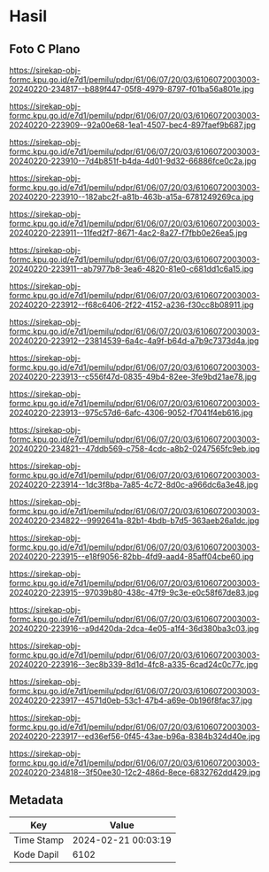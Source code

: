 # Hasil

## Foto C Plano

https://sirekap-obj-formc.kpu.go.id/e7d1/pemilu/pdpr/61/06/07/20/03/6106072003003-20240220-234817--b889f447-05f8-4979-8797-f01ba56a801e.jpg

https://sirekap-obj-formc.kpu.go.id/e7d1/pemilu/pdpr/61/06/07/20/03/6106072003003-20240220-223909--92a00e68-1ea1-4507-bec4-897faef9b687.jpg

https://sirekap-obj-formc.kpu.go.id/e7d1/pemilu/pdpr/61/06/07/20/03/6106072003003-20240220-223910--7d4b851f-b4da-4d01-9d32-66886fce0c2a.jpg

https://sirekap-obj-formc.kpu.go.id/e7d1/pemilu/pdpr/61/06/07/20/03/6106072003003-20240220-223910--182abc2f-a81b-463b-a15a-6781249269ca.jpg

https://sirekap-obj-formc.kpu.go.id/e7d1/pemilu/pdpr/61/06/07/20/03/6106072003003-20240220-223911--11fed2f7-8671-4ac2-8a27-f7fbb0e26ea5.jpg

https://sirekap-obj-formc.kpu.go.id/e7d1/pemilu/pdpr/61/06/07/20/03/6106072003003-20240220-223911--ab7977b8-3ea6-4820-81e0-c681dd1c6a15.jpg

https://sirekap-obj-formc.kpu.go.id/e7d1/pemilu/pdpr/61/06/07/20/03/6106072003003-20240220-223912--f68c6406-2f22-4152-a236-f30cc8b08911.jpg

https://sirekap-obj-formc.kpu.go.id/e7d1/pemilu/pdpr/61/06/07/20/03/6106072003003-20240220-223912--23814539-6a4c-4a9f-b64d-a7b9c7373d4a.jpg

https://sirekap-obj-formc.kpu.go.id/e7d1/pemilu/pdpr/61/06/07/20/03/6106072003003-20240220-223913--c556f47d-0835-49b4-82ee-3fe9bd21ae78.jpg

https://sirekap-obj-formc.kpu.go.id/e7d1/pemilu/pdpr/61/06/07/20/03/6106072003003-20240220-223913--975c57d6-6afc-4306-9052-f7041f4eb616.jpg

https://sirekap-obj-formc.kpu.go.id/e7d1/pemilu/pdpr/61/06/07/20/03/6106072003003-20240220-234821--47ddb569-c758-4cdc-a8b2-0247565fc9eb.jpg

https://sirekap-obj-formc.kpu.go.id/e7d1/pemilu/pdpr/61/06/07/20/03/6106072003003-20240220-223914--1dc3f8ba-7a85-4c72-8d0c-a966dc6a3e48.jpg

https://sirekap-obj-formc.kpu.go.id/e7d1/pemilu/pdpr/61/06/07/20/03/6106072003003-20240220-234822--9992641a-82b1-4bdb-b7d5-363aeb26a1dc.jpg

https://sirekap-obj-formc.kpu.go.id/e7d1/pemilu/pdpr/61/06/07/20/03/6106072003003-20240220-223915--e18f9056-82bb-4fd9-aad4-85aff04cbe60.jpg

https://sirekap-obj-formc.kpu.go.id/e7d1/pemilu/pdpr/61/06/07/20/03/6106072003003-20240220-223915--97039b80-438c-47f9-9c3e-e0c58f67de83.jpg

https://sirekap-obj-formc.kpu.go.id/e7d1/pemilu/pdpr/61/06/07/20/03/6106072003003-20240220-223916--a9d420da-2dca-4e05-a1f4-36d380ba3c03.jpg

https://sirekap-obj-formc.kpu.go.id/e7d1/pemilu/pdpr/61/06/07/20/03/6106072003003-20240220-223916--3ec8b339-8d1d-4fc8-a335-6cad24c0c77c.jpg

https://sirekap-obj-formc.kpu.go.id/e7d1/pemilu/pdpr/61/06/07/20/03/6106072003003-20240220-223917--4571d0eb-53c1-47b4-a69e-0b196f8fac37.jpg

https://sirekap-obj-formc.kpu.go.id/e7d1/pemilu/pdpr/61/06/07/20/03/6106072003003-20240220-223917--ed36ef56-0f45-43ae-b96a-8384b324d40e.jpg

https://sirekap-obj-formc.kpu.go.id/e7d1/pemilu/pdpr/61/06/07/20/03/6106072003003-20240220-234818--3f50ee30-12c2-486d-8ece-6832762dd429.jpg


## Metadata

| Key        | Value               |
| ---------- | ------------------- |
| Time Stamp | 2024-02-21 00:03:19 |
| Kode Dapil | 6102                |



